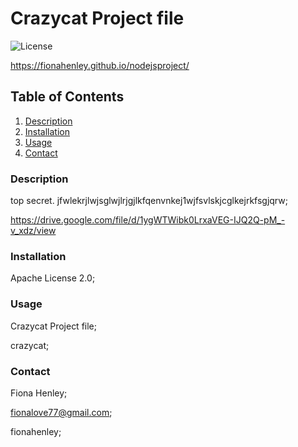 # Crazycat Project file 
  ![License](https://img.shields.io/badge/License-Apache_2.0-brightgreen.svg)

https://fionahenley.github.io/nodejsproject/

## Table of Contents
1. [Description](#description)
2. [Installation](#installation)
3. [Usage](#usage)
4. [Contact](#contact)

### Description

top secret. jfwlekrjlwjsglwjlrjgjlkfqenvnkej1wjfsvlskjcglkejrkfsgjqrw;

https://drive.google.com/file/d/1ygWTWibk0LrxaVEG-IJQ2Q-pM_-v_xdz/view



### Installation 

Apache License 2.0;

### Usage 

Crazycat Project file;

crazycat;
### Contact 

Fiona Henley;

fionalove77@gmail.com;

fionahenley;
